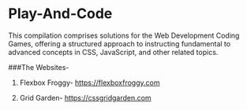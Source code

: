# Play-And-Code

This compilation comprises solutions for the Web Development Coding Games, offering a structured approach to instructing fundamental to advanced concepts in CSS, JavaScript, and other related topics.


###The Websites-

1. Flexbox Froggy- https://flexboxfroggy.com

2. Grid Garden- https://cssgridgarden.com
